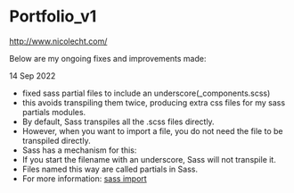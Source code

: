 # Portfolio_v1
http://www.nicolecht.com/

Below are my ongoing fixes and improvements made:

14 Sep 2022
- fixed sass partial files to include an underscore(_components.scss)
- this avoids transpiling them twice, producing extra css files for my sass partials modules.
- By default, Sass transpiles all the .scss files directly.
- However, when you want to import a file, you do not need the file to be transpiled directly.
- Sass has a mechanism for this:
- If you start the filename with an underscore, Sass will not transpile it.
- Files named this way are called partials in Sass.
- For more information: <a href="https://www.w3schools.com/sass/sass_import.php">sass import</a>
